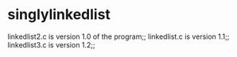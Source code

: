 # singlylinkedlist
linkedlist2.c is version 1.0 of the program;;
linkedlist.c is version 1.1;;
linkedlist3.c is version 1.2;;
